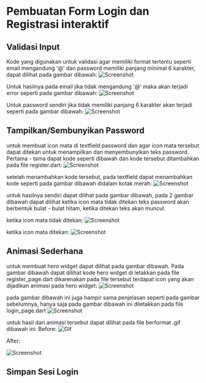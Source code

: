 # Pembuatan Form Login dan Registrasi interaktif

## Validasi Input
Kode yang digunakan untuk validasi agar memiliki format tertentu seperti email mengandung '@' dan password memiliki panjang minimal 6 karakter, dapat dilihat pada gambar dibawah:
![Screenshot](images/latihan1.png)

Untuk hasilnya pada email jika tidak mengandung '@' maka akan terjadi error seperti pada gambar dibawah:
![Screenshot](images/latihan1-email.png)

Untuk password sendiri jika tidak memiliki panjang 6 karakter akan terjadi seperti pada gambar dibawah:
![Screenshot](images/latihan1-password.png)


## Tampilkan/Sembunyikan Password
untuk membuat icon mata di textfield password dan agar icon mata tersebut dapat ditekan untuk menampilkan dan menyembunyikan teks password. Pertama - tama dapat kode seperti dibawah dan kode tersebut ditambahkan pada file register.dart: 
![Screenshot](images/latihan2-visible-password2.1.png)

setelah menambahkan kode tersebut, pada textfield dapat menambahkan kode seperti pada gambar dibawah didalam kotak merah: 
![Screenshot](images/latihan2-visible-password2.2.png)

untuk hasilnya sendiri dapat dilihat pada gambar dibawah, pada 2 gambar dibawah dapat dilihat ketika icon mata tidak ditekan teks password akan berbentuk bulat - bulat hitam, ketika ditekan teks akan muncul.

ketika icon mata tidak ditekan:
![Screenshot](images/latihan2-visible-password2.3.png)

ketika icon mata ditekan:
![Screenshot](images/latihan2-visible-password2.4.png)


## Animasi Sederhana
untuk membuat hero widget dapat dilihat pada gambar dibawah. Pada gambar dibawah dapat dilihat kode hero widget di letakkan pada file register_page.dart dikarenakan pada file tersebut terdapat icon yang akan dijadikan animasi pada hero widget: 
![Screenshot](images/latihan3.1.png)

pada gambar dibawah ini juga hampir sama penjelasan seperti pada gambar sebelumnya, hanya saja pada gambar dibawah ini diletakkan pada file login_page.dart
![Screenshot](images/latihan3.2.png)

untuk hasil dari animasi tersebut dapat dilihat pada file berformat .gif dibawah ini:
Before:
![Gif](images/latihan%203%20-%20hero%20before.gif)


After:

![Screenshot](images/latihan%203%20-%20hero%20after.gif)

## Simpan Sesi Login